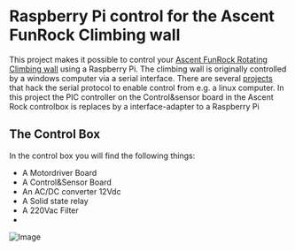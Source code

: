 # Raspberry Pi control for the Ascent FunRock Climbing wall
This project makes it possible to control your [Ascent FunRock Rotating Climbing wall](https://www.youtube.com/watch?v=9913A6JC2e4) using a Raspberry Pi.
The climbing wall is originally controlled by a windows computer via a serial interface.
There are several [projects](https://github.com/james-schaefer/climbing_wall) that hack the serial protocol to enable control from e.g. a linux computer. 
In this project the PIC controller on the Control&sensor board in the Ascent Rock controlbox is replaces by a interface-adapter to a Raspberry Pi

## The Control Box 
In the control box you will find the following things:
+ A Motordriver Board
+ A Control&Sensor Board
+ An AC/DC converter 12Vdc
+ A Solid state relay
+ A 220Vac Filter
+ 
![Image](https://github.com/user-attachments/assets/920325ef-27a8-4f6d-b610-b1c8df46e19a)
